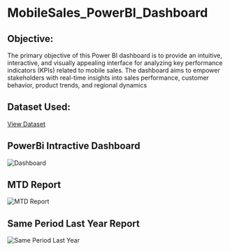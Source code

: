 # MobileSales_PowerBI_Dashboard

## Objective:
The primary objective of this Power BI dashboard is to provide an intuitive, interactive, and visually appealing interface for analyzing key performance indicators (KPIs) related to mobile sales. The dashboard aims to empower stakeholders with real-time insights into sales performance, customer behavior, product trends, and regional dynamics

## Dataset Used: 
<a href=https://github.com/Abhishek9253/MobileSales_PowerBI_Dashboard/blob/main/Mobile%20Sales%20Data.xlsx>View Dataset</a>
## PowerBi Intractive Dashboard
![Dashboard](https://github.com/user-attachments/assets/5b2b70e3-d1ce-4603-97a6-ab4a61c2d311)

## MTD Report
![MTD Report](https://github.com/user-attachments/assets/30db3e23-db3f-479e-901b-525f7bb23886)

## Same Period Last Year Report
![Same Period Last Year](https://github.com/user-attachments/assets/b03d5599-48ef-4102-b922-e436b0f9e536)

